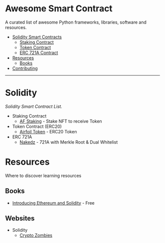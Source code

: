 # Awesome Smart Contract 
A curated list of awesome Python frameworks, libraries, software and resources.

- [Solidity Smart Contracts](#Solidity)
    - [Staking Contract](#staking-contract)
    - [Token Contract](#token-erc20)
    - [ERC 721A Contract](#erc-721a)
- [Resources](#resources)
    - [Books](#books)
- [Contributing](#contributing)

---

# Solidity

*Solidity Smart Contract List.*

* Staking Contract
    * [AF Staking](https://github.com/SouperOS/Smart-Contract-Template/tree/main/scripts) - Stake NFT to receive Token
* Token Contract (ERC20)
    * [Airfoil Token](https://github.com/SouperOS/Smart-Contract-Template/tree/main/scripts) - ERC20 Token
* ERC 721A
    * [Nakedz](https://etherscan.io/address/0x24d18547c35f2111fe36dc26c690e9e3d9db4eb3#code) - 721A with Merkle Root & Dual Whitelist

# Resources

Where to discover learning resources

## Books

- [Introducing Ethereum and Solidity](https://www.ikamy.ch/public/img/books/Introducing+Ethereum+and+Solidity.pdf) - Free

## Websites

* Solidity
    * [Crypto Zombies](https://cryptozombies.io/)
